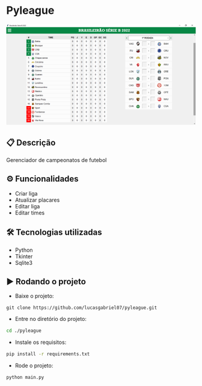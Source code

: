 # Pyleague

![Screenshot](screenshot.png)

## 📋 Descrição

Gerenciador de campeonatos de futebol

## ⚙ Funcionalidades

- Criar liga
- Atualizar placares
- Editar liga
- Editar times

## 🛠 Tecnologias utilizadas

- Python
- Tkinter
- Sqlite3

## ▶ Rodando o projeto

- Baixe o projeto:
```git
git clone https://github.com/lucasgabriel07/pyleague.git
```

- Entre no diretório do projeto:
```bash
cd ./pyleague
```

- Instale os requisitos:
```bash
pip install -r requirements.txt
```

- Rode o projeto:
```bash
python main.py
```

##

